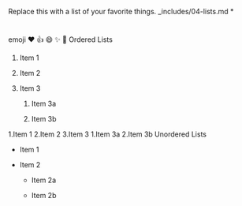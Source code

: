 Replace this with a list of your favorite things.
_includes/04-lists.md
*
#
emoji
:heart:
	:+1:
  :smile:
  :sparkles:
  :tada:
 Ordered Lists
  1. Item 1

2. Item 2

3. Item 3

   1. Item 3a

   2. Item 3b

1.Item 1
2.Item 2
3.Item 3
       1.Item 3a
       2.Item 3b
  Unordered Lists
  * Item 1

* Item 2

  * Item 2a

  * Item 2b
